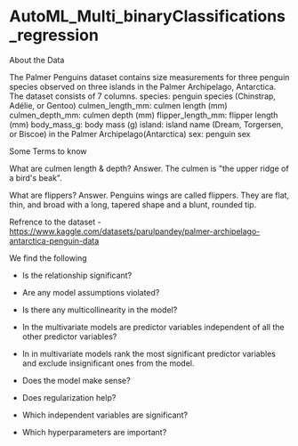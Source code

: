 # AutoML_Multi_binaryClassifications_regression

About the Data

The Palmer Penguins dataset contains size measurements for three penguin species observed on three islands in the Palmer Archipelago, Antarctica.
The dataset consists of 7 columns.
species: penguin species (Chinstrap, Adélie, or Gentoo)
culmen_length_mm: culmen length (mm)
culmen_depth_mm: culmen depth (mm)
flipper_length_mm: flipper length (mm)
body_mass_g: body mass (g)
island: island name (Dream, Torgersen, or Biscoe) in the Palmer Archipelago(Antarctica)
sex: penguin sex



Some Terms to know

What are culmen length & depth?
Answer. The culmen is "the upper ridge of a bird's beak".

What are flippers?
Answer. Penguins wings are called flippers. They are flat, thin, and broad with a long, tapered shape and a blunt, rounded tip.

Refrence to the dataset - https://www.kaggle.com/datasets/parulpandey/palmer-archipelago-antarctica-penguin-data






We find the following 

* Is the relationship significant?

* Are any model assumptions violated?

* Is there any multicollinearity in the model?

* In the multivariate models are predictor variables independent of all the other predictor variables?

* In in multivariate models rank the most significant predictor variables and exclude insignificant ones from the model.

* Does the model make sense?

* Does regularization help?

* Which independent variables are significant?

* Which hyperparameters are important?




